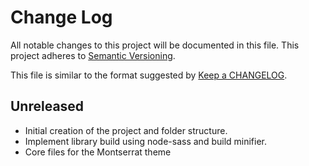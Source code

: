# Change Log
All notable changes to this project will be documented in this file.
This project adheres to [Semantic Versioning](http://semver.org/).

This file is similar to the format suggested by [Keep a CHANGELOG](https://github.com/olivierlacan/keep-a-changelog).

## Unreleased
- Initial creation of the project and folder structure.
- Implement library build using node-sass and build minifier.
- Core files for the Montserrat theme